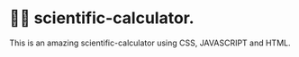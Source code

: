 #  :woman_technologist: scientific-calculator. 

This is an amazing scientific-calculator using CSS, JAVASCRIPT and HTML. 
